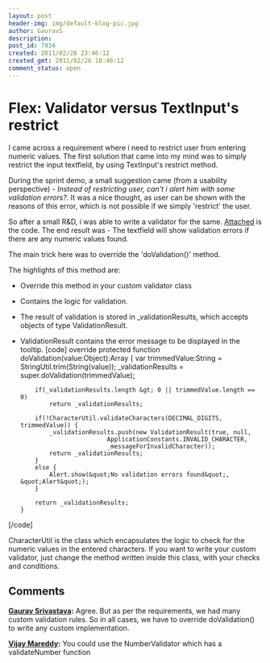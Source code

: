 ```yaml
---
layout: post
header-img: img/default-blog-pic.jpg
author: GauravS
description: 
post_id: 7934
created: 2011/02/28 23:46:12
created_gmt: 2011/02/28 18:46:12
comment_status: open
---
```


# Flex: Validator versus TextInput's restrict

I came across a requirement where i need to restrict user from entering numeric values. The first solution that came into my mind was to simply restrict the input textfield, by using TextInput's restrict method.

During the sprint demo, a small suggestion came (from a usability perspective) - _Instead of restricting user, can't i alert him with some validation errors?_. It was a nice thought, as user can be shown with the reasons of this error, which is not possible if we simply 'restrict' the user. 

So after a small R&D, i was able to write a validator for the same. [Attached][1] is the code. The end result was - The textfield will show validation errors if there are any numeric values found.

The main trick here was to override the 'doValidation()' method.

The highlights of this method are: 

  * Override this method in your custom validator class
  * Contains the logic for validation.
  * The result of validation is stored in _validationResults, which accepts objects of type ValidationResult.
  * ValidationResult contains the error message to be displayed in the tooltip.
[code] override protected function doValidation(value:Object):Array { var trimmedValue:String = StringUtil.trim(String(value)); _validationResults = super.doValidation(trimmedValue);
    
    
            if(_validationResults.length &gt; 0 || trimmedValue.length == 0)
                return _validationResults;
    
            if(!CharacterUtil.validateCharacters(DECIMAL_DIGITS, trimmedValue)) {
                _validationResults.push(new ValidationResult(true, null, 
                                ApplicationConstants.INVALID_CHARACTER, 
                                _messageForInvalidCharacter));
                return _validationResults;
            }
            else {
                Alert.show(&quot;No validation errors found&quot;, &quot;Alert&quot;);
            }
    
            return _validationResults;
        }
    

[/code]

CharacterUtil is the class which encapsulates the logic to check for the numeric values in the entered characters. If you want to write your custom validator, just change the method written inside this class, with your checks and conditions.

   [1]: http://xebee.xebia.in/wp-content/uploads/2011/03/ValidateAlphabets.zip

## Comments

**[Gaurav Srivastava](#5575 "2011-05-16 14:26:06"):** Agree. But as per the requirements, we had many custom validation rules. So in all cases, we have to override doValidation() to write any custom implementation.

**[Vijay Mareddy](#5567 "2011-05-11 01:07:44"):** You could use the NumberValidator which has a validateNumber function

